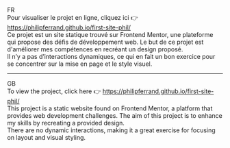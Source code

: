FR <br>
Pour visualiser le projet en ligne, cliquez ici 👉 https://philipferrand.github.io/first-site-phil/ <br>
Ce projet est un site statique trouvé sur Frontend Mentor, une plateforme qui propose des défis de développement web. Le but de ce projet est d'améliorer mes compétences en recréant un design proposé. <br>
Il n’y a pas d’interactions dynamiques, ce qui en fait un bon exercice pour se concentrer sur la mise en page et le style visuel.

------------------------------------------------------------------------------------------------------------------------------------

GB <br>
To view the project, click here 👉 https://philipferrand.github.io/first-site-phil/ <br>
This project is a static website found on Frontend Mentor, a platform that provides web development challenges. The aim of this project is to enhance my skills by recreating a provided design. <br>
There are no dynamic interactions, making it a great exercise for focusing on layout and visual styling.
